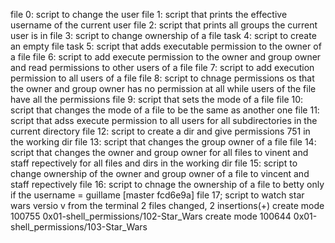 file 0: script to change the user
file 1: script that prints the effective username of the current user
file 2: script that prints all groups the current user is in
file 3: script to change ownership of a file
task 4: script to create an empty file
task 5: script that adds executable permission to the owner of a file
file 6: script to add execute permission to the owner and group owner and read permissions to other users of a file
file 7: script to add execution permission to all users of a file
file 8: script to chnage permissions os that the owner and group owner has no permission at all while users of the file have all the permissions
file 9: script that sets the mode of a file
file 10: script that changes the mode of a file to be the same as another one 
file 11: script that adss execute permission to all users for all subdirectories in the current directory
file 12: script to create a dir and give permissions 751 in the working dir
file 13: script that changes the group owner of a file
file 14: script that changes the owner and group owner for all files to vinent and staff repectively for all files and dirs in the working dir
file 15: script to change ownership of the owner and group owner of a file to vincent and staff repectively
file 16: script to chnage the ownership of a file to betty only if the username = guillame
[master fcd6e9a] file 17; script to watch star wars versio v from the terminal
 2 files changed, 2 insertions(+)
 create mode 100755 0x01-shell_permissions/102-Star_Wars
 create mode 100644 0x01-shell_permissions/103-Star_Wars
